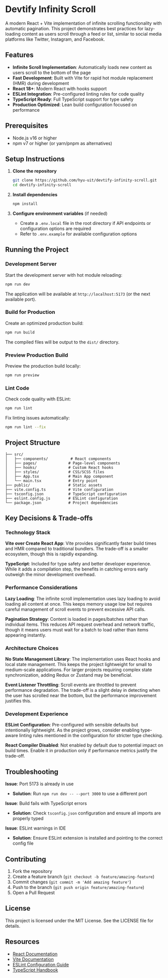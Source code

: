 # Devtify Infinity Scroll

A modern React + Vite implementation of infinite scrolling functionality with automatic pagination. This project demonstrates best practices for lazy-loading content as users scroll through a feed or list, similar to social media platforms like Twitter, Instagram, and Facebook.

## Features

- **Infinite Scroll Implementation**: Automatically loads new content as users scroll to the bottom of the page
- **Fast Development**: Built with Vite for rapid hot module replacement (HMR) during development
- **React 18+**: Modern React with hooks support
- **ESLint Integration**: Pre-configured linting rules for code quality
- **TypeScript Ready**: Full TypeScript support for type safety
- **Production Optimized**: Lean build configuration focused on performance

## Prerequisites

- Node.js v16 or higher
- npm v7 or higher (or yarn/pnpm as alternatives)

## Setup Instructions

1. **Clone the repository**
   ```bash
   git clone https://github.com/hyu-uit/devtify-infinity-scroll.git
   cd devtify-infinity-scroll
   ```

2. **Install dependencies**
   ```bash
   npm install
   ```

3. **Configure environment variables** (if needed)
   - Create a `.env.local` file in the root directory if API endpoints or configuration options are required
   - Refer to `.env.example` for available configuration options

## Running the Project

### Development Server

Start the development server with hot module reloading:

```bash
npm run dev
```

The application will be available at `http://localhost:5173` (or the next available port).

### Build for Production

Create an optimized production build:

```bash
npm run build
```

The compiled files will be output to the `dist/` directory.

### Preview Production Build

Preview the production build locally:

```bash
npm run preview
```

### Lint Code

Check code quality with ESLint:

```bash
npm run lint
```

Fix linting issues automatically:

```bash
npm run lint --fix
```

## Project Structure

```
├── src/
│   ├── components/          # React components
│   ├── pages/              # Page-level components
│   ├── hooks/              # Custom React hooks
│   ├── styles/             # CSS/SCSS files
│   ├── App.tsx             # Main App component
│   └── main.tsx            # Entry point
├── public/                 # Static assets
├── vite.config.ts          # Vite configuration
├── tsconfig.json           # TypeScript configuration
├── eslint.config.js        # ESLint configuration
└── package.json            # Project dependencies
```

## Key Decisions & Trade-offs

### Technology Stack

**Vite over Create React App**: Vite provides significantly faster build times and HMR compared to traditional bundlers. The trade-off is a smaller ecosystem, though this is rapidly expanding.

**TypeScript**: Included for type safety and better developer experience. While it adds a compilation step, the benefits in catching errors early outweigh the minor development overhead.

### Performance Considerations

**Lazy Loading**: The infinite scroll implementation uses lazy loading to avoid loading all content at once. This keeps memory usage low but requires careful management of scroll events to prevent excessive API calls.

**Pagination Strategy**: Content is loaded in pages/batches rather than individual items. This reduces API request overhead and network traffic, though it means users must wait for a batch to load rather than items appearing instantly.

### Architecture Choices

**No State Management Library**: The implementation uses React hooks and local state management. This keeps the project lightweight for small to medium-scale applications. For larger projects requiring complex state synchronization, adding Redux or Zustand may be beneficial.

**Event Listener Throttling**: Scroll events are throttled to prevent performance degradation. The trade-off is a slight delay in detecting when the user has scrolled near the bottom, but the performance improvement justifies this.

### Development Experience

**ESLint Configuration**: Pre-configured with sensible defaults but intentionally lightweight. As the project grows, consider enabling type-aware linting rules mentioned in the configuration for stricter type checking.

**React Compiler Disabled**: Not enabled by default due to potential impact on build times. Enable it in production only if performance metrics justify the trade-off.

## Troubleshooting

**Issue**: Port 5173 is already in use
- **Solution**: Run `npm run dev -- --port 3000` to use a different port

**Issue**: Build fails with TypeScript errors
- **Solution**: Check `tsconfig.json` configuration and ensure all imports are properly typed

**Issue**: ESLint warnings in IDE
- **Solution**: Ensure ESLint extension is installed and pointing to the correct config file

## Contributing

1. Fork the repository
2. Create a feature branch (`git checkout -b feature/amazing-feature`)
3. Commit changes (`git commit -m 'Add amazing feature'`)
4. Push to the branch (`git push origin feature/amazing-feature`)
5. Open a Pull Request

## License

This project is licensed under the MIT License. See the LICENSE file for details.

## Resources

- [React Documentation](https://react.dev)
- [Vite Documentation](https://vitejs.dev)
- [ESLint Configuration Guide](https://eslint.org/docs/latest/use/configure/)
- [TypeScript Handbook](https://www.typescriptlang.org/docs/)
